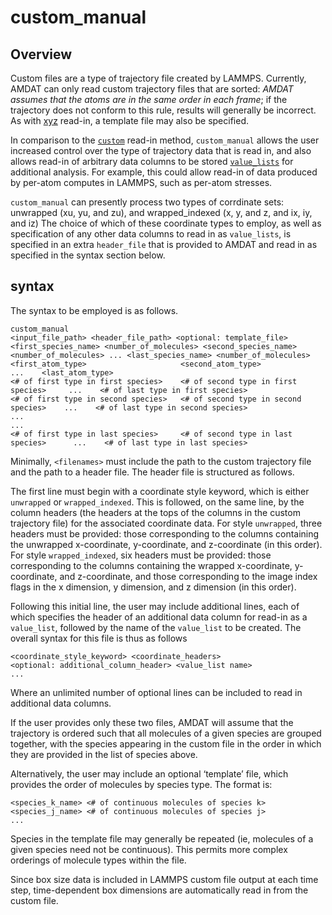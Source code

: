 <h1>custom_manual</h1>

<h2>Overview</h2>

Custom files are a type of trajectory file created by LAMMPS. Currently, AMDAT can only read custom trajectory files that are sorted:  _AMDAT assumes that the atoms are in the same order in each frame_; if the trajectory does not conform to this rule, results will generally be incorrect. As with [xyz](xyz.md) read-in,  a template file may also be specified. 

In comparison to the [``custom``](custom.md) read-in method, ``custom_manual`` allows the user increased control over the type of trajectory data that is read in, and also allows read-in of arbitrary data columns to be stored [``value_lists``](value_list.md) for additional analysis. For example, this could allow read-in of data produced by per-atom computes in LAMMPS, such as per-atom stresses.

``custom_manual`` can presently process two types of corrdinate sets: unwrapped (xu, yu, and zu), and wrapped_indexed (x, y, and z, and ix, iy, and iz)  The choice of which of these coordinate types to employ, as well as specification of any other data columns to read in as ``value_lists``, is specified in an extra ``header_file`` that is provided to AMDAT and read in as specified in the syntax section below.

<h2>syntax</h2>

The syntax to be employed is as follows.

```
custom_manual
<input_file_path> <header_file_path> <optional: template_file>
<first_species_name> <number_of_molecules> <second_species_name> <number_of_molecules> ... <last_species_name> <number_of_molecules>
<first_atom_type>                     <second_atom_type>                      ...    <last_atom_type>
<# of first type in first species>    <# of second type in first species>     ...    <# of last type in first species> 
<# of first type in second species>   <# of second type in second species>    ...    <# of last type in second species>
...
...
<# of first type in last species>     <# of second type in last species>      ...    <# of last type in last species>
```

Minimally, ``<filenames>`` must include the path to the custom trajectory file and the path to a header file. The header file is structured as follows.

The first line must begin with a coordinate style keyword, which is either ``unwrapped`` or ``wrapped_indexed``. This is followed, on the same line, by the column headers (the headers at the tops of the columns in the custom trajectory file) for the associated coordinate data. For style ``unwrapped``, three headers must be provided: those corresponding to the columns containing the unwrapped x-coordinate, y-coordinate, and z-coordinate (in this order). For style ``wrapped_indexed``, six headers must be provided: those corresponding to the columns containing the wrapped x-coordinate, y-coordinate, and z-coordinate, and those corresponding to the image index flags in the x dimension, y dimension, and z dimension (in this order).

Following this initial line, the user may include additional lines, each of which specifies the header of an additional data column for read-in as a ``value_list``, followed by the name of the ``value_list`` to be created. The overall syntax for this file is thus as follows

```
<coordinate_style_keyword> <coordinate_headers>
<optional: additional_column_header> <value_list name>
...
```

Where an unlimited number of optional lines can be included to read in additional data columns.

If the user provides only these two files, AMDAT will assume that the trajectory is ordered such that all molecules of a given species are grouped together, with the species appearing in the custom file in the order in which they are provided in the list of species above.

Alternatively, the user may include an optional ‘template’ file, which provides the order of molecules by species type. The format is:

```
<species_k_name> <# of continuous molecules of species k>
<species_j_name> <# of continuous molecules of species j>
...
```

Species in the template file may generally be repeated (ie, molecules of a given species need not be continuous). This permits more complex orderings of molecule types within the file.

Since box size data is included in LAMMPS custom file output at each time step, time-dependent box dimensions are automatically read in from the custom file.
